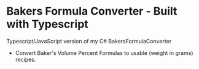 # Bakers Formula Converter - Built with Typescript
Typescript/JavaScript version of my C# BakersFormulaConverter 
- Convert Baker's Volume Percent Formulas to usable (weight in grams) recipes. 
